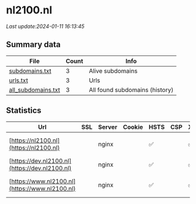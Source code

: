 # nl2100.nl
*Last update:2024-01-11 16:13:45*
## Summary data
| File       | Count | Info |
|------------|-------|------|
|[subdomains.txt](/data/nl2100/subdomains.txt)|3|Alive subdomains|
|[urls.txt](/data/nl2100/urls.txt)|3|Urls|
|[all_subdomains.txt](/data/nl2100/all_subdomains.txt)|3|All found subdomains (history)|
## Statistics
| Url | SSL | Server | Cookie | HSTS | CSP | XFO | XXP | RP | Tech |
|------------|-------|------|------|------|------|------|------|------|------|
|[https://nl2100.nl](https://nl2100.nl)| |nginx| |:white_check_mark: | |:white_check_mark: |:white_check_mark: |:white_check_mark: |HSTS Nginx Plesk|
|[https://dev.nl2100.nl](https://dev.nl2100.nl)| |nginx| |:white_check_mark: | |:white_check_mark: |:white_check_mark: |:white_check_mark: |Nginx Plesk|
|[https://www.nl2100.nl](https://www.nl2100.nl)| |nginx| |:white_check_mark: | |:white_check_mark: |:white_check_mark: |:white_check_mark: |HSTS Nginx Plesk|